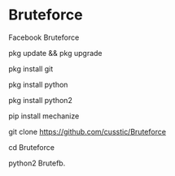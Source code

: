 # Bruteforce

Facebook Bruteforce

pkg update && pkg upgrade

pkg install git

pkg install python

pkg install python2

pip install mechanize

git clone https://github.com/cusstic/Bruteforce

cd Bruteforce

python2 Brutefb.
